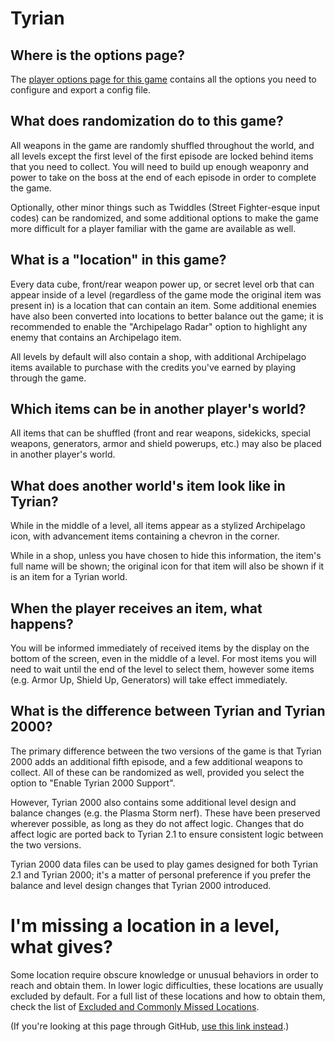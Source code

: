 # Tyrian

## Where is the options page?

The [player options page for this game](../player-options) contains all the options you need to configure and export a
config file.

## What does randomization do to this game?

All weapons in the game are randomly shuffled throughout the world, and all levels except the first level of the first
episode are locked behind items that you need to collect. You will need to build up enough weaponry and power to take
on the boss at the end of each episode in order to complete the game.

Optionally, other minor things such as Twiddles (Street Fighter-esque input codes) can be randomized, and some
additional options to make the game more difficult for a player familiar with the game are available as well.

## What is a "location" in this game?

Every data cube, front/rear weapon power up, or secret level orb that can appear inside of a level (regardless of the
game mode the original item was present in) is a location that can contain an item. Some additional enemies have also
been converted into locations to better balance out the game; it is recommended to enable the "Archipelago Radar"
option to highlight any enemy that contains an Archipelago item.

All levels by default will also contain a shop, with additional Archipelago items available to purchase with the
credits you've earned by playing through the game.

## Which items can be in another player's world?

All items that can be shuffled (front and rear weapons, sidekicks, special weapons, generators, armor and shield
powerups, etc.) may also be placed in another player's world.

## What does another world's item look like in Tyrian?

While in the middle of a level, all items appear as a stylized Archipelago icon, with advancement items containing a
chevron in the corner.

While in a shop, unless you have chosen to hide this information, the item's full name will be shown; the original
icon for that item will also be shown if it is an item for a Tyrian world.

## When the player receives an item, what happens?

You will be informed immediately of received items by the display on the bottom of the screen, even in the middle of a
level. For most items you will need to wait until the end of the level to select them, however some items (e.g. Armor
Up, Shield Up, Generators) will take effect immediately.

## What is the difference between Tyrian and Tyrian 2000?

The primary difference between the two versions of the game is that Tyrian 2000 adds an additional fifth episode, and
a few additional weapons to collect. All of these can be randomized as well, provided you select the option to "Enable
Tyrian 2000 Support".

However, Tyrian 2000 also contains some additional level design and balance changes (e.g. the Plasma Storm nerf).
These have been preserved wherever possible, as long as they do not affect logic. Changes that do affect logic are
ported back to Tyrian 2.1 to ensure consistent logic between the two versions.

Tyrian 2000 data files can be used to play games designed for both Tyrian 2.1 and Tyrian 2000; it's a matter of
personal preference if you prefer the balance and level design changes that Tyrian 2000 introduced.

# I'm missing a location in a level, what gives?

Some location require obscure knowledge or unusual behaviors in order to reach and obtain them. In lower logic
difficulties, these locations are usually excluded by default. For a full list of these locations and how to obtain
them, check the list of [Excluded and Commonly Missed Locations](/tutorial/Tyrian/locations/en).

(If you're looking at this page through GitHub,
[use this link instead](https://github.com/KScl/TyrianAPWorld/blob/main/docs/locations_en.md).)

